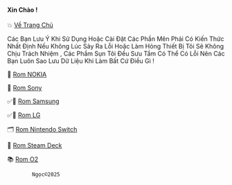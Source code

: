 #### Xin Chào !
💥 [Về Trang Chủ](https://github.com/vuminhngocpt/vuminhngocpt-gmail.com)

Các Bạn Lưu Ý Khi Sử Dụng Hoặc Cài Đặt Các Phần Mên Phải Có Kiến Thức Nhất Định Nếu Không Lúc Sảy Ra Lỗi Hoặc Làm Hỏng Thiết Bị Tôi Sẽ Không Chịu Trách Nhiệm , Các Phầm Sụn Tôi Đều Sưu Tầm Có Thể Có Lỗi Nên Các Bạn Luôn Sao Lưu Dữ Liệu Khi Làm Bất Cứ Điều Gì ! 


🧩 [Rom NOKIA](https://github.com/vuminhngocpt/Rom-Nokia/blob/main/README.md)

🧩 [Rom Sony](https://github.com/vuminhngocpt/Sony/blob/main/README.md)

✅📖 [Rom Samsung](https://github.com/vuminhngocpt/romsamsung)

✅📖 [Rom LG](test)


 🗂️ [ Rom Nintendo Switch](https://github.com/vuminhngocpt/Rom-Nintendo-Switch) 
 
 📁 [Rom Steam Deck ](https://github.com/vuminhngocpt/Ho-tro-cho-stremdeck)

📚 [Rom O2](https://github.com/vuminhngocpt/O2)



            Ngọc©2025
